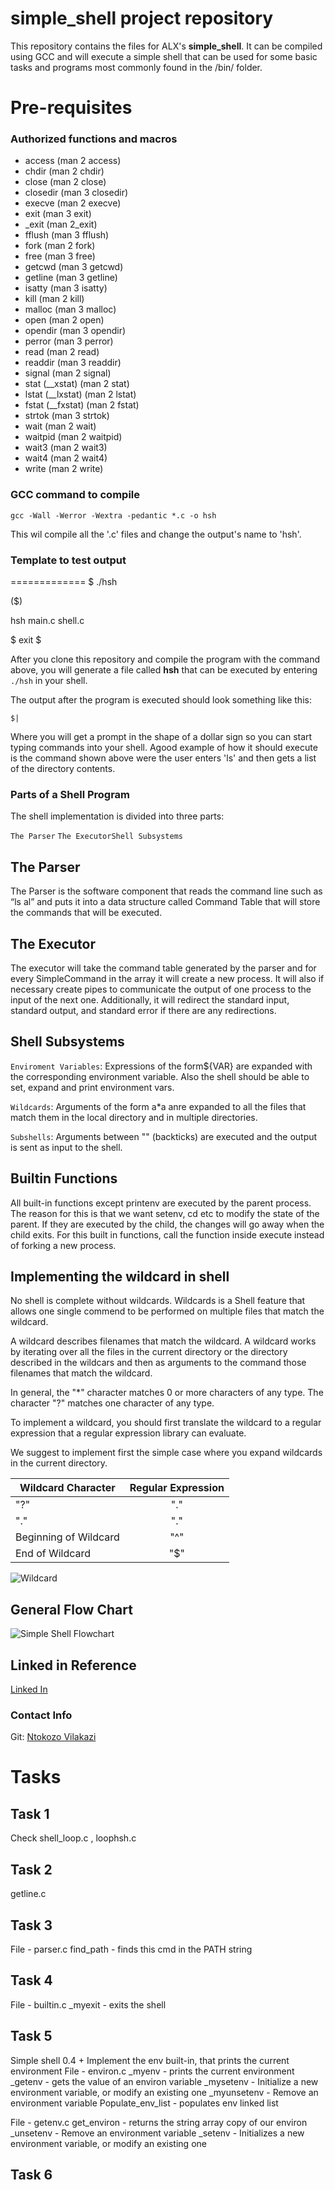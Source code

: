 simple_shell project repository
===============================

This repository contains the files for ALX's **simple_shell**. It can be compiled using GCC and will execute a simple shell that can be used for some basic tasks and programs most commonly found in the /bin/ folder.

# Pre-requisites

### Authorized functions and macros

- access (man 2 access)
- chdir (man 2 chdir)
- close (man 2 close)
- closedir (man 3 closedir)
- execve (man 2 execve)
- exit (man 3 exit)
- _exit (man 2_exit)
- fflush (man 3 fflush)
- fork (man 2 fork)
- free (man 3 free)
- getcwd (man 3 getcwd)
- getline (man 3 getline)
- isatty (man 3 isatty)
- kill (man 2 kill)
- malloc (man 3 malloc)
- open (man 2 open)
- opendir (man 3 opendir)
- perror (man 3 perror)
- read (man 2 read)
- readdir (man 3 readdir)
- signal (man 2 signal)
- stat (__xstat) (man 2 stat)
- lstat (__lxstat) (man 2 lstat)
- fstat (__fxstat) (man 2 fstat)
- strtok (man 3 strtok)
- wait (man 2 wait)
- waitpid (man 2 waitpid)
- wait3 (man 2 wait3)
- wait4 (man 2 wait4)
- write (man 2 write)

### GCC command to compile

`
gcc -Wall -Werror -Wextra -pedantic *.c -o hsh
`

This wil compile all the '.c' files and change the output's name to 'hsh'.

### Template to test output

=============
$ ./hsh

($)

hsh main.c shell.c

$ exit
$

After you clone this repository and compile the program with the command above, you will generate a file called **hsh** that can be executed by entering  ```./hsh``` in your shell.

The output after the program is executed should look something like this:

```
$|
```

Where you will get a prompt in the shape of a dollar sign so you can start typing commands into your shell.  Agood example of how it should execute is the command shown above were the user enters 'ls' and then gets a list of the directory contents.

### Parts of a Shell Program

The shell implementation is divided into three parts: ​

`The Parser`​
`The Executor`​
`Shell Subsystems`

## The Parser

The Parser is the software component that reads the command line such as “ls ­al” and puts it into a data structure called Command Table ​that will store the commands that will be executed.

## The Executor

The executor will take the command table generated by the parser and for every SimpleCommand in the array it will create a new process. It will also if necessary create pipes to communicate the output of one process to the input of the next one. Additionally, it will redirect the standard input, standard output, and standard error if there are any redirections.

## Shell Subsystems

`Enviroment Variables`: Expressions of the form${VAR} are expanded with the corresponding environment variable. Also the shell should be able to set, expand and print environment vars.

`Wildcards`: Arguments of the form a*a anre expanded to all the files that match them in the local directory and in multiple directories.

`Subshells`: Arguments between "" (backticks) are executed and the output is sent as input to the shell.

## Builtin Functions

All built-in functions except printenv are executed by the parent process. The reason for this is that we want setenv, cd etc to modify the state of the parent. If they are executed by the child, the changes will go away when the child exits. For this built in functions, call the function inside execute instead of forking a new process.

## Implementing the wildcard in shell

No shell is complete without wildcards. Wildcards is a Shell feature that allows one single commend
to be performed on multiple files that match the wildcard.

A wildcard describes filenames that match the wildcard. A wildcard works by iterating over all
the files in the current directory or the directory described in the wildcars and then as
arguments to the command those filenames that match the wildcard.

In general, the "*" character matches 0 or more characters of any type. The character "?"
matches one character of any type.

To implement a wildcard, you should first translate the wildcard to a regular expression that a
regular expression library can evaluate.

We suggest to implement first the simple case where you expand wildcards in the current directory.

| Wildcard Character | Regular Expression |
|--------------------|:------------------:|
|          "?"       |         "."        |
|          "."       |         "\."       |
|Beginning of Wildcard |       "^"        |
|End of Wildcard      |        "$"        |

![Wildcard](wildcard.png)

## General Flow Chart

![Simple Shell Flowchart](flowchart.png)

## Linked in Reference

[Linked In](https://www.linkedin.com/in/ntokozovilakazi-56137324b)

### Contact Info

Git: [Ntokozo Vilakazi](https://github.com/sprusrxeroxx)

# Tasks

## Task 1

Check shell_loop.c , loophsh.c

## Task 2

getline.c

## Task 3

File - parser.c
find_path - finds this cmd in the PATH string

## Task 4

File - builtin.c
_myexit - exits the shell

## Task 5

Simple shell 0.4 +
Implement the env built-in, that prints the current environment
File - environ.c
_myenv  - prints the current environment
_getenv - gets the value of an environ variable
_mysetenv - Initialize a new environment variable, or modify an existing one
_myunsetenv - Remove an environment variable
Populate_env_list - populates env linked list

File - getenv.c
get_environ - returns the string array copy of our environ
_unsetenv - Remove an environment variable
_setenv - Initializes a new environment variable, or modify an existing one

## Task 6
